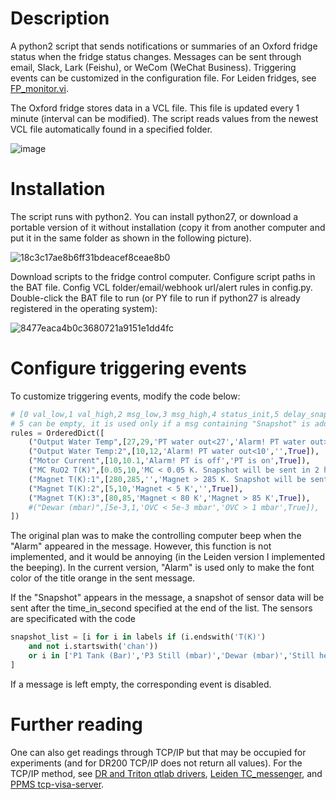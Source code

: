 # Description

A python2 script that sends notifications or summaries of an Oxford fridge status when the fridge status changes. Messages can be sent through email, Slack, Lark (Feishu), or WeCom (WeChat Business). Triggering events can be customized in the configuration file. For Leiden fridges, see [FP_monitor.vi](https://github.com/cover-me/repository/tree/master/Leiden/1.0_190721_LV17).

The Oxford fridge stores data in a VCL file. This file is updated every 1 minute (interval can be modified). The script reads values from the newest VCL file automatically found in a specified folder.

![image](https://github.com/cover-me/repository/assets/22870592/f94444b9-55ef-488d-8e50-49968fa025a3)

# Installation

The script runs with python2. You can install python27, or download a portable version of it without installation (copy it from another computer and put it in the same folder as shown in the following picture).

![18c3c17ae8b6ff31bdeacef8ceae8b0](https://github.com/cover-me/repository/assets/22870592/c11b6d0c-2549-4d6f-bc00-e8c69cfc1b6a)

Download scripts to the fridge control computer. Configure script paths in the BAT file. Config VCL folder/email/webhook url/alert rules in config.py. Double-click the BAT file to run (or PY file to run if python27 is already registered in the operating system):

![8477eaca4b0c3680721a9151e1dd4fc](https://github.com/cover-me/repository/assets/22870592/f49bd760-abb5-47c4-84c6-49c4148db42c)


# Configure triggering events

To customize triggering events, modify the code below:

```python
# [0 val_low,1 val_high,2 msg_low,3 msg_high,4 status_init,5 delay_snapshot]
# 5 can be empty, it is used only if a msg containing "Snapshot" is added to the queue
rules = OrderedDict([
    ("Output Water Temp",[27,29,'PT water out<27','Alarm! PT water out>29',False]),
    ("Output Water Temp:2",[10,12,'Alarm! PT water out<10','',True]),
    ("Motor Current",[10,10.1,'Alarm! PT is off','PT is on',True]),
    ("MC RuO2 T(K)",[0.05,10,'MC < 0.05 K. Snapshot will be sent in 2 hours.','',True,3600*2]),
    ("Magnet T(K):1",[280,285,'','Magnet > 285 K. Snapshot will be sent in 2 hours.',True,3600*2]),
    ("Magnet T(K):2",[5,10,'Magnet < 5 K','',True]),
    ("Magnet T(K):3",[80,85,'Magnet < 80 K','Magnet > 85 K',True]),
    #("Dewar (mbar)",[5e-3,1,'OVC < 5e-3 mbar','OVC > 1 mbar',True]),
])
```

The original plan was to make the controlling computer beep when the "Alarm" appeared in the message. However, this function is not implemented, and it would be annoying (in the Leiden version I implemented the beeping). In the current version, "Alarm" is used only to make the font color of the title orange in the sent message.

If the "Snapshot" appears in the message, a snapshot of sensor data will be sent after the time_in_second specified at the end of the list. The sensors are specificated with the code

```python
snapshot_list = [i for i in labels if (i.endswith('T(K)')    
    and not i.startswith('chan'))
    or i in ['P1 Tank (Bar)','P3 Still (mbar)','Dewar (mbar)','Still heater (W)']
]
```

If a message is left empty, the corresponding event is disabled.

# Further reading

One can also get readings through TCP/IP but that may be occupied for experiments (and for DR200 TCP/IP does not return all values). For the TCP/IP method, see [DR and Triton qtlab drivers](https://github.com/cover-me/repository/tree/master/qt/qtlab%20new%20drivers), [Leiden TC_messenger](https://github.com/cover-me/repository/tree/master/Leiden/TC_messenger_2021_02_01), and [PPMS tcp-visa-server](https://github.com/cover-me/repository/tree/master/QD/tcp-visa-server).
